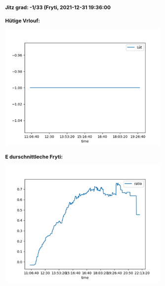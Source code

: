 ### Jitz grad: -1/33 (Fryti, 2021-12-31 19:36:00

### Hütige Vrlouf:
![Graph](Today.png)

### E durschnittleche Fryti:
![Graph](Fryti.png)